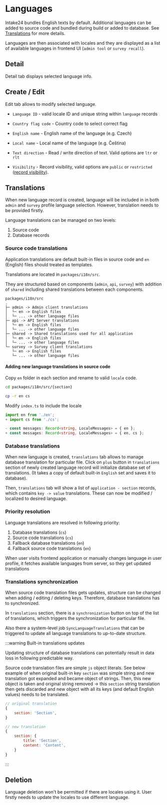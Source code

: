 # Languages

Intake24 bundles English texts by default. Additional languages can be added to source code and bundled during build or added to database. See [Translations](/admin/localization/languages#translations) for more details.

Languages are then associated with locales and they are displayed as a list of available languages in frontend UI (`admin tool` or `survey recall`).

## Detail

Detail tab displays selected language info.

## Create / Edit

Edit tab allows to modify selected language.

- `Language ID` - valid locale ID and unique string within `language` records

- `Country flag code` - Country code to select correct flag

- `English name` - English name of the language (e.g. Czech)

- `Local name` - Local name of the language (e.g. Čeština)

- `Text direction` - Read / write direction of text. Valid options are `ltr` or `rlt`

- `Visibility` - Record visibility, valid options are `public` or `restricted` ([record visibility](/admin/acl/securables.html#record-visibility)).

## Translations

When new language record is created, language will be included in in both `admin` and `survey` profile language selection. However, translation needs to be provided firstly.

Language translations can be managed on two levels:

1. Source code
2. Database records

### Source code translations

Application translations are default built-in files in source code and `en` (English) files should treated as templates.

Translations are located in `packages/i18n/src`.

They are structured based on components (`admin`, `api`, `survey`) with addition of `shared` including shared translations between each components.

```
packages/i18n/src
.
├─ admin -> Admin client translations
│  └─ en -> English files
│  └─ ... -> other language files
├─ api -> API Server translations
│  └─ en -> English files
│  └─ ... -> other language files
├─ shared -> Shared translations used for all application
│  └─ en -> English files
│  └─ ... -> other language files
└─ survey -> Survey client translations
   └─ en -> English files
   └─ ... -> other language files
```

#### Adding new language translations in source code

Copy `en` folder in each section and rename to valid `locale` code.

```sh
cd packages/i18n/src/{section}

cp -r en cs
```

Modify `index.ts` to include the locale

```ts
import en from './en';
+ import cs from './cs';

- const messages: Record<string, LocaleMessages> = { en };
+ const messages: Record<string, LocaleMessages> = { en, cs };
```

### Database translations

When new language is created, `translations` tab allows to manage database translation for particular file. Click on `plus` button in `translations` section of newly created language record will initialize database set of translations. (It takes a copy of default built-in `English` set and saves it to database).

Then, `translations` tab will show a list of `application - section` records, which contains `key -> value` translations. These can now be modified / localized to desired language.

### Priority resolution

Language translations are resolved in following priority:

1. Database translations (`cs`)
2. Source code translations (`cs`)
3. Fallback database translations (`en`)
4. Fallback source code translations (`en`)

When user visits frontend application or manually changes language in user profile, it fetches available languages from server, so they get updated translations

### Translations synchronization

When source code translation files gets updates, structure can be changed when adding / editing / deleting keys. Therefore, database translations has to synchronized.

In `translations` section, there is a `synchronization` button on top of the list of translations, which triggers the synchronization for particular file.

Also there a system-level job `SyncLanguageTranslations` that can be triggered to update all language translations to up-to-date structure.

:::warning Built-in translations updates

Updating structure of database translations can potentially result in data loss in following predictable way.

Source code translation files are simple `js` object literals. See below example of when original built-in key `section` was simple string and new translation got expanded and became object of strings. Then, this new object is taken and original string removed -> this `section` string translation then gets discarded and new object with all its keys (and default English values) needs to be translated.

```js
// original translation
{
    section: 'Section',
}

// new translation
{
    section: {
        title: 'Section',
        content: 'Content',
    }
}
```

:::

## Deletion

Language deletion won't be permitted if there are locales using it. User firstly needs to update the locales to use different language.
